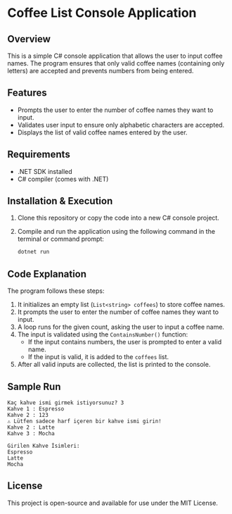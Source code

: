 # Coffee List Console Application

## Overview
This is a simple C# console application that allows the user to input coffee names. The program ensures that only valid coffee names (containing only letters) are accepted and prevents numbers from being entered.

## Features
- Prompts the user to enter the number of coffee names they want to input.
- Validates user input to ensure only alphabetic characters are accepted.
- Displays the list of valid coffee names entered by the user.

## Requirements
- .NET SDK installed
- C# compiler (comes with .NET)

## Installation & Execution
1. Clone this repository or copy the code into a new C# console project.
2. Compile and run the application using the following command in the terminal or command prompt:
   
   ```sh
   dotnet run
   ```

## Code Explanation
The program follows these steps:
1. It initializes an empty list (`List<string> coffees`) to store coffee names.
2. It prompts the user to enter the number of coffee names they want to input.
3. A loop runs for the given count, asking the user to input a coffee name.
4. The input is validated using the `ContainsNumber()` function:
   - If the input contains numbers, the user is prompted to enter a valid name.
   - If the input is valid, it is added to the `coffees` list.
5. After all valid inputs are collected, the list is printed to the console.

## Sample Run
```
Kaç kahve ismi girmek istiyorsunuz? 3
Kahve 1 : Espresso
Kahve 2 : 123
⚠ Lütfen sadece harf içeren bir kahve ismi girin!
Kahve 2 : Latte
Kahve 3 : Mocha

Girilen Kahve İsimleri:
Espresso
Latte
Mocha
```



## License
This project is open-source and available for use under the MIT License.


